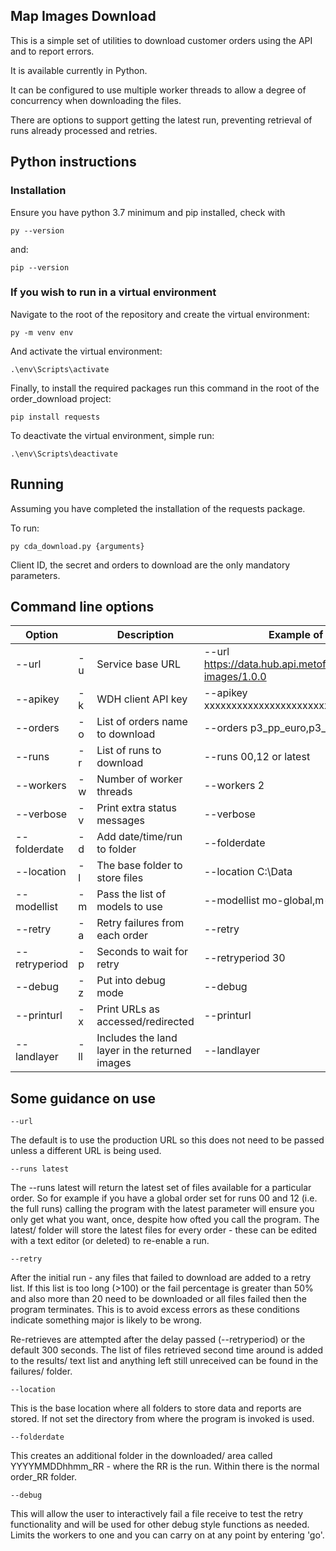## Map Images Download
This is a simple set of utilities to download customer orders using the API and to report errors.

It is available currently in Python.

It can be configured to use multiple worker threads to allow a degree of concurrency when downloading the files.

There are options to support getting the latest run, preventing retrieval of runs already processed and retries.

## Python instructions

### Installation

Ensure you have python 3.7 minimum and pip installed, check with
```
py --version
```
and:

```
pip --version
```

### If you wish to run in a virtual environment

Navigate to the root of the repository and create the virtual environment:
```
py -m venv env
```
And activate the virtual environment:

```
.\env\Scripts\activate
```

Finally, to install the required packages run this command in the root of the order_download project:
```
pip install requests
```

To deactivate the virtual environment, simple run:
```
.\env\Scripts\deactivate
```

## Running

Assuming you have completed the installation of the requests package.

To run:
```
py cda_download.py {arguments}
```
Client ID, the secret and orders to download are the only mandatory parameters.

## Command line options

| Option        |     | Description                                    | Example of use                                                                            | Default   |
|---------------|-----|------------------------------------------------|-------------------------------------------------------------------------------------------|-----------|
| --url         | -u  | Service base URL                               | --url https://data.hub.api.metoffice.gov.uk/map-images/1.0.0 |           |  
| --apikey      | -k  | WDH client API key                             | --apikey xxxxxxxxxxxxxxxxxxxxxxxxxxxxxxxxxxxx                                             |           |  
| --orders      | -o  | List of orders name to download                | --orders p3_pp_euro,p3_pp_global                                                          |           |  
| --runs        | -r  | List of runs to download                       | --runs 00,12 or latest                                                                    | 00,12 |  
| --workers     | -w  | Number of worker threads                       | --workers 2                                                                               | 4         |  
| --verbose     | -v  | Print extra status messages                    | --verbose                                                                                 | False     | 
| --folderdate  | -d  | Add date/time/run to folder                    | --folderdate                                                                              | False     | 
| --location    | -l  | The base folder to store files                 | --location C:\Data                                                                        |           | 
| --modellist   | -m  | Pass the list of models to use                 | --modellist mo-global,m-uk-latlon                                                         |           | 
| --retry       | -a  | Retry failures from each order                 | --retry                                                                                   | False     | 
| --retryperiod | -p  | Seconds to wait for retry                      | --retryperiod 30                                                                          | 300       | 
| --debug       | -z  | Put into debug mode                            | --debug                                                                                   | False     | 
| --printurl    | -x  | Print URLs as accessed/redirected              | --printurl                                                                                | False     | 
| --landlayer   | -ll | Includes the land layer in the returned images | --landlayer                                                                               | False     | 



## Some guidance on use

```
--url 
```

The default is to use the production URL so this does not need to be passed unless a different URL is being used.

```
--runs latest
```

The --runs latest will return the latest set of files available for a particular order.  So for example if you have a global order set for runs 00 and 12 (i.e. the full runs) calling the program with the latest parameter will ensure you only get what you want, once, despite how ofted you call the program.  The latest/ folder will store the latest files for every order - these can be edited with a text editor (or deleted) to re-enable a run.

```
--retry
```

After the initial run - any files that failed to download are added to a retry list.  If this list is too long (>100) or the fail percentage is greater than 50% and also more than 20 need to be downloaded or all files failed then the program terminates.  This is to avoid excess errors as these conditions indicate something major is likely to be wrong.

Re-retrieves are attempted after the delay passed (--retryperiod) or the default 300 seconds.  The list of files retrieved second time around is added to the results/ text list and anything left still unreceived can be found in the failures/ folder.


```
--location
```

This is the base location where all folders to store data and reports are stored.  If not set the directory from where the program is invoked is used.


```
--folderdate
```

This creates an additional folder in the downloaded/ area called YYYYMMDDhhmm_RR - where the RR is the run.  Within there is the normal order_RR folder.

```
--debug
```
 
This will allow the user to interactively fail a file receive to test the retry functionality and will be used for other debug style functions as needed. 
Limits the workers to one and you can carry on at any point by entering 'go'.

